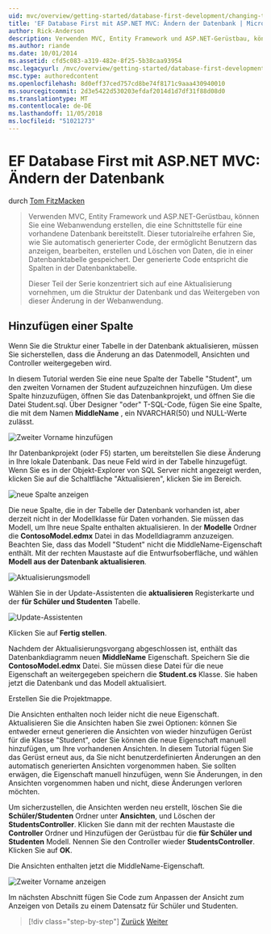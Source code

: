 ```yaml
---
uid: mvc/overview/getting-started/database-first-development/changing-the-database
title: 'EF Database First mit ASP.NET MVC: Ändern der Datenbank | Microsoft-Dokumentation'
author: Rick-Anderson
description: Verwenden MVC, Entity Framework und ASP.NET-Gerüstbau, können Sie eine Webanwendung erstellen, die eine Schnittstelle für eine vorhandene Datenbank bereitstellt. Dieses Tutorial Seri...
ms.author: riande
ms.date: 10/01/2014
ms.assetid: cfd5c083-a319-482e-8f25-5b38caa93954
msc.legacyurl: /mvc/overview/getting-started/database-first-development/changing-the-database
msc.type: authoredcontent
ms.openlocfilehash: 8d0eff37ced757cd8be74f8171c9aaa430940010
ms.sourcegitcommit: 2d3e5422d530203efdaf2014d1d7df31f88d08d0
ms.translationtype: MT
ms.contentlocale: de-DE
ms.lasthandoff: 11/05/2018
ms.locfileid: "51021273"
---
```

<a name="ef-database-first-with-aspnet-mvc-changing-the-database"></a>EF Database First mit ASP.NET MVC: Ändern der Datenbank
====================
durch [Tom FitzMacken](https://github.com/tfitzmac)

> Verwenden MVC, Entity Framework und ASP.NET-Gerüstbau, können Sie eine Webanwendung erstellen, die eine Schnittstelle für eine vorhandene Datenbank bereitstellt. Dieser tutorialreihe erfahren Sie, wie Sie automatisch generierter Code, der ermöglicht Benutzern das anzeigen, bearbeiten, erstellen und Löschen von Daten, die in einer Datenbanktabelle gespeichert. Der generierte Code entspricht die Spalten in der Datenbanktabelle.
> 
> Dieser Teil der Serie konzentriert sich auf eine Aktualisierung vornehmen, um die Struktur der Datenbank und das Weitergeben von dieser Änderung in der Webanwendung.


## <a name="add-a-column"></a>Hinzufügen einer Spalte

Wenn Sie die Struktur einer Tabelle in der Datenbank aktualisieren, müssen Sie sicherstellen, dass die Änderung an das Datenmodell, Ansichten und Controller weitergegeben wird.

In diesem Tutorial werden Sie eine neue Spalte der Tabelle "Student", um den zweiten Vornamen der Student aufzuzeichnen hinzufügen. Um diese Spalte hinzuzufügen, öffnen Sie das Datenbankprojekt, und öffnen Sie die Datei Student.sql. Über Designer "oder" T-SQL-Code, fügen Sie eine Spalte, die mit dem Namen **MiddleName** , ein NVARCHAR(50) und NULL-Werte zulässt.

![Zweiter Vorname hinzufügen](changing-the-database/_static/image1.png)

Ihr Datenbankprojekt (oder F5) starten, um bereitstellen Sie diese Änderung in Ihre lokale Datenbank. Das neue Feld wird in der Tabelle hinzugefügt. Wenn Sie es in der Objekt-Explorer von SQL Server nicht angezeigt werden, klicken Sie auf die Schaltfläche "Aktualisieren", klicken Sie im Bereich.

![neue Spalte anzeigen](changing-the-database/_static/image2.png)

Die neue Spalte, die in der Tabelle der Datenbank vorhanden ist, aber derzeit nicht in der Modellklasse für Daten vorhanden. Sie müssen das Modell, um Ihre neue Spalte enthalten aktualisieren. In der **Modelle** Ordner die **ContosoModel.edmx** Datei in das Modelldiagramm anzuzeigen. Beachten Sie, dass das Modell "Student" nicht die MiddleName-Eigenschaft enthält. Mit der rechten Maustaste auf die Entwurfsoberfläche, und wählen **Modell aus der Datenbank aktualisieren**.

![Aktualisierungsmodell](changing-the-database/_static/image3.png)

Wählen Sie in der Update-Assistenten die **aktualisieren** Registerkarte und der **für Schüler und Studenten** Tabelle.

![Update-Assistenten](changing-the-database/_static/image4.png)

Klicken Sie auf **Fertig stellen**.

Nachdem der Aktualisierungsvorgang abgeschlossen ist, enthält das Datenbankdiagramm neuen **MiddleName** Eigenschaft. Speichern Sie die **ContosoModel.edmx** Datei. Sie müssen diese Datei für die neue Eigenschaft an weitergegeben speichern die **Student.cs** Klasse. Sie haben jetzt die Datenbank und das Modell aktualisiert.

Erstellen Sie die Projektmappe.

Die Ansichten enthalten noch leider nicht die neue Eigenschaft. Aktualisieren Sie die Ansichten haben Sie zwei Optionen: können Sie entweder erneut generieren die Ansichten von wieder hinzufügen Gerüst für die Klasse "Student", oder Sie können die neue Eigenschaft manuell hinzufügen, um Ihre vorhandenen Ansichten. In diesem Tutorial fügen Sie das Gerüst erneut aus, da Sie nicht benutzerdefinierten Änderungen an den automatisch generierten Ansichten vorgenommen haben. Sie sollten erwägen, die Eigenschaft manuell hinzufügen, wenn Sie Änderungen, in den Ansichten vorgenommen haben und nicht, diese Änderungen verloren möchten.

Um sicherzustellen, die Ansichten werden neu erstellt, löschen Sie die **Schüler/Studenten** Ordner unter **Ansichten**, und Löschen der **StudentsController**. Klicken Sie dann mit der rechten Maustaste die **Controller** Ordner und Hinzufügen der Gerüstbau für die **für Schüler und Studenten** Modell. Nennen Sie den Controller wieder **StudentsController**. Klicken Sie auf **OK**.

Die Ansichten enthalten jetzt die MiddleName-Eigenschaft.

![Zweiter Vorname anzeigen](changing-the-database/_static/image5.png)

Im nächsten Abschnitt fügen Sie Code zum Anpassen der Ansicht zum Anzeigen von Details zu einem Datensatz für Schüler und Studenten.

> [!div class="step-by-step"]
> [Zurück](generating-views.md)
> [Weiter](customizing-a-view.md)
